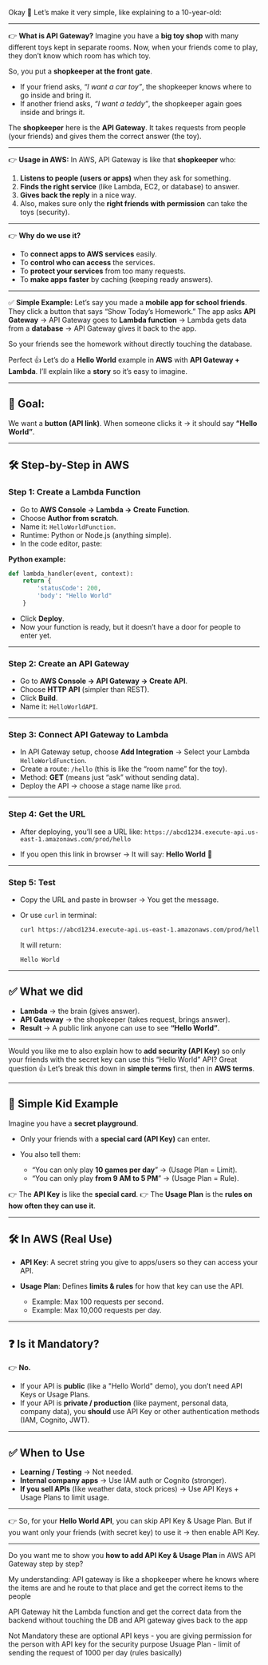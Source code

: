 Okay 🙂 Let’s make it very simple, like explaining to a 10-year-old:

---

👉 **What is API Gateway?**
Imagine you have a **big toy shop** with many different toys kept in separate rooms.
Now, when your friends come to play, they don’t know which room has which toy.

So, you put a **shopkeeper at the front gate**.

* If your friend asks, *“I want a car toy”*, the shopkeeper knows where to go inside and bring it.
* If another friend asks, *“I want a teddy”*, the shopkeeper again goes inside and brings it.

The **shopkeeper** here is the **API Gateway**.
It takes requests from people (your friends) and gives them the correct answer (the toy).

---

👉 **Usage in AWS:**
In AWS, API Gateway is like that **shopkeeper** who:

1. **Listens to people (users or apps)** when they ask for something.
2. **Finds the right service** (like Lambda, EC2, or database) to answer.
3. **Gives back the reply** in a nice way.
4. Also, makes sure only the **right friends with permission** can take the toys (security).

---

👉 **Why do we use it?**

* To **connect apps to AWS services** easily.
* To **control who can access** the services.
* To **protect your services** from too many requests.
* To **make apps faster** by caching (keeping ready answers).

---

✅ **Simple Example:**
Let’s say you made a **mobile app for school friends**.
They click a button that says “Show Today’s Homework.”
The app asks **API Gateway** → API Gateway goes to **Lambda function** → Lambda gets data from a **database** → API Gateway gives it back to the app.

So your friends see the homework without directly touching the database.

Perfect 👍 Let’s do a **Hello World** example in **AWS** with **API Gateway + Lambda**.
I’ll explain like a **story** so it’s easy to imagine.

---

## 🎯 Goal:

We want a **button (API link)**.
When someone clicks it → it should say **“Hello World”**.

---

## 🛠 Step-by-Step in AWS

### **Step 1: Create a Lambda Function**

* Go to **AWS Console → Lambda → Create Function**.
* Choose **Author from scratch**.
* Name it: `HelloWorldFunction`.
* Runtime: Python or Node.js (anything simple).
* In the code editor, paste:

**Python example:**

```python
def lambda_handler(event, context):
    return {
        'statusCode': 200,
        'body': "Hello World"
    }
```

* Click **Deploy**.
* Now your function is ready, but it doesn’t have a door for people to enter yet.

---

### **Step 2: Create an API Gateway**

* Go to **AWS Console → API Gateway → Create API**.
* Choose **HTTP API** (simpler than REST).
* Click **Build**.
* Name it: `HelloWorldAPI`.

---

### **Step 3: Connect API Gateway to Lambda**

* In API Gateway setup, choose **Add Integration** → Select your Lambda `HelloWorldFunction`.
* Create a route: `/hello` (this is like the “room name” for the toy).
* Method: **GET** (means just “ask” without sending data).
* Deploy the API → choose a stage name like `prod`.

---

### **Step 4: Get the URL**

* After deploying, you’ll see a URL like:
  `https://abcd1234.execute-api.us-east-1.amazonaws.com/prod/hello`

* If you open this link in browser → It will say:
  **Hello World** 🎉

---

### **Step 5: Test**

* Copy the URL and paste in browser → You get the message.
* Or use `curl` in terminal:

  ```bash
  curl https://abcd1234.execute-api.us-east-1.amazonaws.com/prod/hello
  ```

  It will return:

  ```
  Hello World
  ```

---

## ✅ What we did

* **Lambda** → the brain (gives answer).
* **API Gateway** → the shopkeeper (takes request, brings answer).
* **Result** → A public link anyone can use to see **“Hello World”**.

---

Would you like me to also explain how to **add security (API Key)** so only your friends with the secret key can use this “Hello World” API?
Great question 👍 Let’s break this down in **simple terms** first, then in **AWS terms**.

---

## 🎯 Simple Kid Example

Imagine you have a **secret playground**.

* Only your friends with a **special card (API Key)** can enter.
* You also tell them:

  * “You can only play **10 games per day**” → (Usage Plan = Limit).
  * “You can only play **from 9 AM to 5 PM**” → (Usage Plan = Rule).

👉 The **API Key** is like the **special card**.
👉 The **Usage Plan** is the **rules on how often they can use it**.

---

## 🛠 In AWS (Real Use)

* **API Key**: A secret string you give to apps/users so they can access your API.
* **Usage Plan**: Defines **limits & rules** for how that key can use the API.

  * Example: Max 100 requests per second.
  * Example: Max 10,000 requests per day.

---

## ❓ Is it Mandatory?

👉 **No.**

* If your API is **public** (like a "Hello World" demo), you don’t need API Keys or Usage Plans.
* If your API is **private / production** (like payment, personal data, company data), you **should** use API Key or other authentication methods (IAM, Cognito, JWT).

---

## ✅ When to Use

* **Learning / Testing** → Not needed.
* **Internal company apps** → Use IAM auth or Cognito (stronger).
* **If you sell APIs** (like weather data, stock prices) → Use API Keys + Usage Plans to limit usage.

---

👉 So, for your **Hello World API**, you can skip API Key & Usage Plan.
But if you want only your friends (with secret key) to use it → then enable API Key.

---

Do you want me to show you **how to add API Key & Usage Plan** in AWS API Gateway step by step?

My understanding: API gateway is like a shopkeeper where he knows where the items are and he route to that place and get the correct items to the people 

API Gateway hit the Lambda function and get the correct data from the backend without touching the DB and API gateway gives back to the app 

Not Mandatory these are optional
API keys - you are giving permission for the person with API key for the security purpose 
Usuage Plan - limit of sending the request of 1000 per day (rules basically)


